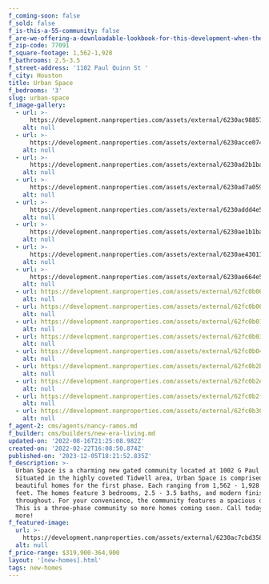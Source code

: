 ```yaml
---
f_coming-soon: false
f_sold: false
f_is-this-a-55-community: false
f_are-we-offering-a-downloadable-lookbook-for-this-development-when-they-submit-their-contact-info: false
f_zip-code: 77091
f_square-footage: 1,562-1,928
f_bathrooms: 2.5-3.5
f_street-address: '1102 Paul Quinn St '
f_city: Houston
title: Urban Space
f_bedrooms: '3'
slug: urban-space
f_image-gallery:
  - url: >-
      https://development.nanproperties.com/assets/external/6230ac9885778405fa2f8056_conjunto20paul20quinn204201201.jpg
    alt: null
  - url: >-
      https://development.nanproperties.com/assets/external/6230acce074fdde6a2f43d56_110620j20paul20quinn20st204201201201202.jpg
    alt: null
  - url: >-
      https://development.nanproperties.com/assets/external/6230ad2b1ba0583c096754fc_110620h20paul20quinn20st204201201201202.jpg
    alt: null
  - url: >-
      https://development.nanproperties.com/assets/external/6230ad7a059c24821b2ce2ab_110620g20paul20quinn20st204201202.jpg
    alt: null
  - url: >-
      https://development.nanproperties.com/assets/external/6230addd4e5584493eb9c9d2_110620f20paul20quinn20st204201201201201.jpg
    alt: null
  - url: >-
      https://development.nanproperties.com/assets/external/6230ae1b1ba05812dc67c42e_110220i2020paul20quinn20st204201201201202.jpg
    alt: null
  - url: >-
      https://development.nanproperties.com/assets/external/6230ae430113033f6ceb5dc0_110220h20paul20quinn20st204201201201201.jpg
    alt: null
  - url: >-
      https://development.nanproperties.com/assets/external/6230ae664e55842a82ba364f_110220g20paul20quinn20st204201201201201.jpg
    alt: null
  - url: https://development.nanproperties.com/assets/external/62fc0b003f2ebfd4933c46b2_dji_0085.jpg
    alt: null
  - url: https://development.nanproperties.com/assets/external/62fc0b0080d53a57cbdb8775_dji_0089.jpg
    alt: null
  - url: https://development.nanproperties.com/assets/external/62fc0b013fcff271b0170164_dji_0090.jpg
    alt: null
  - url: https://development.nanproperties.com/assets/external/62fc0b03c43441d78b1fbc48_dji_0091.jpg
    alt: null
  - url: https://development.nanproperties.com/assets/external/62fc0b0486fa67f30336d4bc_dji_0093.jpg
    alt: null
  - url: https://development.nanproperties.com/assets/external/62fc0b2b3f2ebf4a443c7bb4_dji_0097.jpg
    alt: null
  - url: https://development.nanproperties.com/assets/external/62fc0b2e80d53a3c66db91c9_dsc00714-2.jpg
    alt: null
  - url: https://development.nanproperties.com/assets/external/62fc0b2fbd311bb7ce48b8e4_dsc00715-2.jpg
    alt: null
  - url: https://development.nanproperties.com/assets/external/62fc0b30caa606c8a25604d7_dsc00717-2.jpg
    alt: null
f_agent-2: cms/agents/nancy-ramos.md
f_builder: cms/builders/new-era-living.md
updated-on: '2022-08-16T21:25:08.982Z'
created-on: '2022-02-22T16:08:50.874Z'
published-on: '2023-12-05T18:21:52.835Z'
f_description: >-
  Urban Space is a charming new gated community located at 1002 G Paul Quinn St.
  Situated in the highly coveted Tidwell area, Urban Space is comprised of seven
  beautiful homes for the first phase. Each ranging from 1,562 - 1,928 square
  feet. The homes feature 3 bedrooms, 2.5 - 3.5 baths, and modern finishes all
  throughout. For your convenience, the community features a spacious dog park.
  This is a three-phase community so more homes coming soon. Call today to learn
  more!
f_featured-image:
  url: >-
    https://development.nanproperties.com/assets/external/6230ac7cbd3580c6e28c058a_conjunto20paul20quinn20st20view202202201.jpg
  alt: null
f_price-range: $319,900-364,900
layout: '[new-homes].html'
tags: new-homes
---
```



